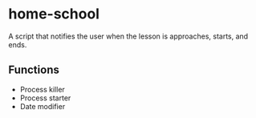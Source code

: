 # home-school
A script that notifies the user when the lesson is approaches, starts, and ends.

## Functions
- Process killer
- Process starter
- Date modifier
